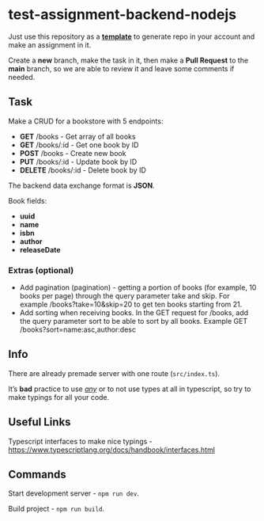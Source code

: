 # test-assignment-backend-nodejs

Just use this repository as a [**template**](https://docs.github.com/en/repositories/creating-and-managing-repositories/creating-a-repository-from-a-template) to generate repo in your account and make an assignment in it.

Create a **new** branch, make the task in it, then make a **Pull Request** to the **main** branch, so we are able to review it and leave some comments if needed.

## Task

Make a CRUD for a bookstore with 5 endpoints:
* **GET** /books - Get array of all books
* **GET** /books/:id - Get one book by ID
* **POST** /books - Create new book
* **PUT** /books/:id - Update book by ID
* **DELETE** /books/:id - Delete book by ID

The backend data exchange format is **JSON**.

Book fields:
- **uuid**
- **name**
- **isbn**
- **author**
- **releaseDate**

### Extras (optional)
* Add pagination (pagination) - getting a portion of books (for example, 10 books per page) through the query parameter take and skip. For example /books?take=10&skip=20 to get ten books starting from 21.
* Add sorting when receiving books. In the GET request for /books, add the query parameter sort to be able to sort by all books. Example GET /books?sort=name:asc,author:desc

## Info
There are already premade server with one route (`src/index.ts`).

It’s **bad** practice to use [*any*](https://www.typescriptlang.org/docs/handbook/2/everyday-types.html#any) or to not use types at all in typescript, so try to make typings for all your code.

## Useful Links

Typescript interfaces to make nice typings - https://www.typescriptlang.org/docs/handbook/interfaces.html

## Commands
Start development server - `npm run dev`.

Build project - `npm run build`.
